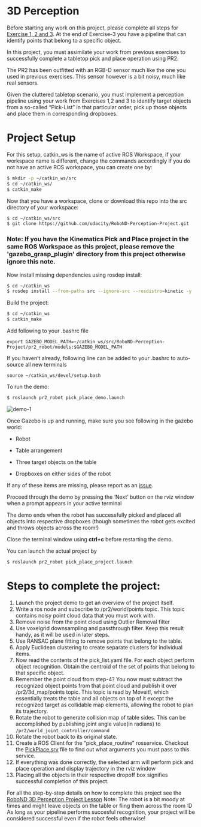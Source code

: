 # 3D Perception
Before starting any work on this project, please complete all steps for [Exercise 1, 2 and 3](https://github.com/udacity/RoboND-Perception-Exercises). At the end of Exercise-3 you have a pipeline that can identify points that belong to a specific object.

In this project, you must assimilate your work from previous exercises to successfully complete a tabletop pick and place operation using PR2.

The PR2 has been outfitted with an RGB-D sensor much like the one you used in previous exercises. This sensor however is a bit noisy, much like real sensors.

Given the cluttered tabletop scenario, you must implement a perception pipeline using your work from Exercises 1,2 and 3 to identify target objects from a so-called “Pick-List” in that particular order, pick up those objects and place them in corresponding dropboxes.

# Project Setup
For this setup, catkin_ws is the name of active ROS Workspace, if your workspace name is different, change the commands accordingly
If you do not have an active ROS workspace, you can create one by:

```sh
$ mkdir -p ~/catkin_ws/src
$ cd ~/catkin_ws/
$ catkin_make
```

Now that you have a workspace, clone or download this repo into the src directory of your workspace:
```sh
$ cd ~/catkin_ws/src
$ git clone https://github.com/udacity/RoboND-Perception-Project.git
```
### Note: If you have the Kinematics Pick and Place project in the same ROS Workspace as this project, please remove the 'gazebo_grasp_plugin' directory from this project otherwise ignore this note. 

Now install missing dependencies using rosdep install:
```sh
$ cd ~/catkin_ws
$ rosdep install --from-paths src --ignore-src --rosdistro=kinetic -y
```
Build the project:
```sh
$ cd ~/catkin_ws
$ catkin_make
```
Add following to your .bashrc file
```
export GAZEBO_MODEL_PATH=~/catkin_ws/src/RoboND-Perception-Project/pr2_robot/models:$GAZEBO_MODEL_PATH
```

If you haven’t already, following line can be added to your .bashrc to auto-source all new terminals
```
source ~/catkin_ws/devel/setup.bash
```

To run the demo:
```sh
$ roslaunch pr2_robot pick_place_demo.launch
```
![demo-1](https://user-images.githubusercontent.com/20687560/28748231-46b5b912-7467-11e7-8778-3095172b7b19.png)



Once Gazebo is up and running, make sure you see following in the gazebo world:
- Robot

- Table arrangement

- Three target objects on the table

- Dropboxes on either sides of the robot


If any of these items are missing, please report as an [issue](https://waffle.io/udacity/robotics-nanodegree-issues).

Proceed through the demo by pressing the ‘Next’ button on the rviz window when a prompt appears in your active terminal

The demo ends when the robot has successfully picked and placed all objects into respective dropboxes (though sometimes the robot gets excited and throws objects across the room!)

Close the terminal window using **ctrl+c** before restarting the demo.

You can launch the actual project by
```sh
$ roslaunch pr2_robot pick_place_project.launch
```

# Steps to complete the project:
1. Launch the project demo to get an overview of the project itself.
2. Write a ros node and subscribe to /pr2/world/points topic. This topic contains noisy point cloud data that you must work with. 
3. Remove noise from the point cloud using Outlier Removal filter
4. Use voxelgrid downsampling and passthrough filter. Keep this result handy, as it will be used in later steps.
5. Use RANSAC plane fitting to remove points that belong to the table.
6. Apply Euclidean clustering to create separate clusters for individual items.
7. Now read the contents of the pick_list.yaml file. For each object perform object recognition. Obtain the centroid of the set of points that belong to that specific object.
8. Remember the point cloud from step-4? You now must subtract the recognized object points from that point cloud and publish it over /pr2/3d_map/points topic. This topic is read by Moveit!, which essentially treats the table and all objects on top of it except the recognized target as collidable map elements, allowing the robot to plan its trajectory.
9. Rotate the robot to generate collision map of table sides. This can be accomplished by publishing joint angle value(in radians) to `/pr2/world_joint_controller/command`
10. Rotate the robot back to its original state.
11. Create a ROS Client for the “pick_place_routine” rosservice. Checkout the [PickPlace.srv](https://github.com/udacity/RoboND-Perception-Project/tree/master/pr2_robot/srv) file to find out what arguments you must pass to this service.
12. If everything was done correctly, the selected arm will perform pick and place operation and display trajectory in the rviz window
13. Placing all the objects in their respective dropoff box signifies successful completion of this project. 

For all the step-by-step details on how to complete this project see the [RoboND 3D Perception Project Lesson]()
Note: The robot is a bit moody at times and might leave objects on the table or fling them across the room :D
As long as your pipeline performs succesful recognition, your project will be considered successful even if the robot feels otherwise!
